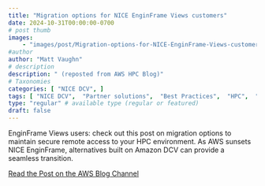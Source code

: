 ```yaml
---
title: "Migration options for NICE EnginFrame Views customers"
date: 2024-10-31T00:00:00-0700
# post thumb
images:
    - "images/post/Migration-options-for-NICE-EnginFrame-Views-customers-1120x630.png"
#author
author: "Matt Vaughn"
# description
description: " (reposted from AWS HPC Blog)"
# Taxonomies
categories: [ "NICE DCV", ]
tags: [ "NICE DCV",  "Partner solutions",  "Best Practices",  "HPC",  "hpcblog", ]
type: "regular" # available type (regular or featured)
draft: false
---
```


EnginFrame Views users: check out this post on migration options to maintain secure remote access to your HPC environment. As AWS sunsets NICE EnginFrame, alternatives built on Amazon DCV can provide a seamless transition.

<a href="https://aws.amazon.com/blogs/hpc/migration-options-for-nice-enginframe-views-customers/" class="btn btn-primary btn-lg active" role="button" aria-pressed="true" style="margin-top: 8px;">Read the Post on the AWS Blog Channel</a>